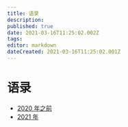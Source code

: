 ```yaml
---
title: 语录
description: 
published: true
date: 2021-03-16T11:25:02.002Z
tags: 
editor: markdown
dateCreated: 2021-03-16T11:25:02.001Z
---
```


# 语录

* [2020 年之前](2020)
* [2021 年](2021)
